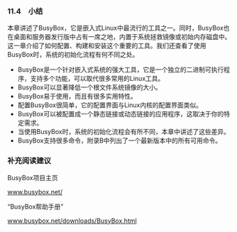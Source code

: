 ### 11.4　小结

本章讲述了BusyBox，它是嵌入式Linux中最流行的工具之一。同时，BusyBox也在桌面和服务器发行版中占有一席之地，内置于系统拯救镜像或初始内存磁盘中。这一章介绍了如何配置、构建和安装这个重要的工具。我们还查看了使用BusyBox时，系统的初始化流程有何不同之处。

+ BusyBox是一个针对嵌入式系统的强大工具，它是一个独立的二进制可执行程序，支持多个功能，可以取代很多常用的Linux工具。
+ BusyBox可以显著降低一个根文件系统镜像的大小。
+ BusyBox易于使用，而且有很多实用特性。
+ 配置BusyBox很简单，它的配置界面与Linux内核的配置界面类似。
+ BusyBox可以被配置成一个静态链接或动态链接的应用程序，这取决于你的特定需求。
+ 当使用BusyBox时，系统的初始化流程会有所不同，本章中讲述了这些差异。
+ BusyBox支持很多命令，附录B中列出了一个最新版本中的所有可用命令。

### 补充阅读建议

BusyBox项目主页

<a class="my_markdown" href="['http://www.busybox.net/']">www.busybox.net/</a>



“BusyBox帮助手册”

<a class="my_markdown" href="['http://www.busybox.net/downloads/BusyBox.html']">www.busybox.net/downloads/BusyBox.html</a>



